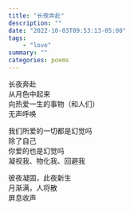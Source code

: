 ```yaml
---
title: "长夜奔赴"
description: ""
date: "2022-10-03T09:53:13-05:00"
tags: 
    - "love"
summary: ""
categories: poems
---
```

长夜奔赴\
从月色中起来\
向热爱一生的事物（和人们）\
无声呼唤

我们所爱的一切都是幻觉吗\
除了自己\
你爱的也是幻觉吗\
凝视我、物化我、回避我

彼夜凝固，此夜新生\
月渐满，人将散\
屏息收声
